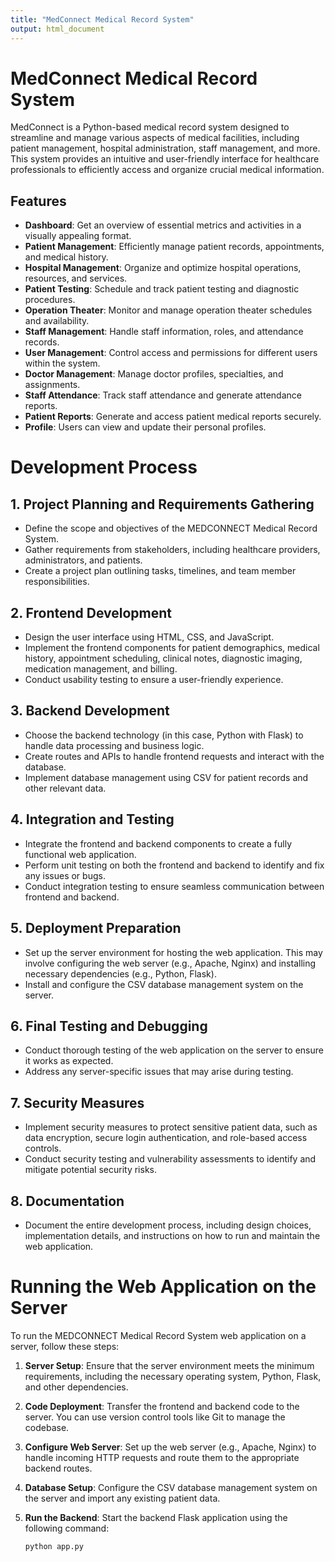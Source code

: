 ```yaml
---
title: "MedConnect Medical Record System"
output: html_document
---
```


# MedConnect Medical Record System

MedConnect is a Python-based medical record system designed to streamline and manage various aspects of medical facilities, including patient management, hospital administration, staff management, and more. This system provides an intuitive and user-friendly interface for healthcare professionals to efficiently access and organize crucial medical information.

## Features

- **Dashboard**: Get an overview of essential metrics and activities in a visually appealing format.
- **Patient Management**: Efficiently manage patient records, appointments, and medical history.
- **Hospital Management**: Organize and optimize hospital operations, resources, and services.
- **Patient Testing**: Schedule and track patient testing and diagnostic procedures.
- **Operation Theater**: Monitor and manage operation theater schedules and availability.
- **Staff Management**: Handle staff information, roles, and attendance records.
- **User Management**: Control access and permissions for different users within the system.
- **Doctor Management**: Manage doctor profiles, specialties, and assignments.
- **Staff Attendance**: Track staff attendance and generate attendance reports.
- **Patient Reports**: Generate and access patient medical reports securely.
- **Profile**: Users can view and update their personal profiles.

# Development Process

## 1. Project Planning and Requirements Gathering

- Define the scope and objectives of the MEDCONNECT Medical Record System.
- Gather requirements from stakeholders, including healthcare providers, administrators, and patients.
- Create a project plan outlining tasks, timelines, and team member responsibilities.

## 2. Frontend Development

- Design the user interface using HTML, CSS, and JavaScript.
- Implement the frontend components for patient demographics, medical history, appointment scheduling, clinical notes, diagnostic imaging, medication management, and billing.
- Conduct usability testing to ensure a user-friendly experience.

## 3. Backend Development

- Choose the backend technology (in this case, Python with Flask) to handle data processing and business logic.
- Create routes and APIs to handle frontend requests and interact with the database.
- Implement database management using CSV for patient records and other relevant data.

## 4. Integration and Testing

- Integrate the frontend and backend components to create a fully functional web application.
- Perform unit testing on both the frontend and backend to identify and fix any issues or bugs.
- Conduct integration testing to ensure seamless communication between frontend and backend.

## 5. Deployment Preparation

- Set up the server environment for hosting the web application. This may involve configuring the web server (e.g., Apache, Nginx) and installing necessary dependencies (e.g., Python, Flask).
- Install and configure the CSV database management system on the server.

## 6. Final Testing and Debugging

- Conduct thorough testing of the web application on the server to ensure it works as expected.
- Address any server-specific issues that may arise during testing.

## 7. Security Measures

- Implement security measures to protect sensitive patient data, such as data encryption, secure login authentication, and role-based access controls.
- Conduct security testing and vulnerability assessments to identify and mitigate potential security risks.

## 8. Documentation

- Document the entire development process, including design choices, implementation details, and instructions on how to run and maintain the web application.

# Running the Web Application on the Server

To run the MEDCONNECT Medical Record System web application on a server, follow these steps:

1. **Server Setup**: Ensure that the server environment meets the minimum requirements, including the necessary operating system, Python, Flask, and other dependencies.

2. **Code Deployment**: Transfer the frontend and backend code to the server. You can use version control tools like Git to manage the codebase.

3. **Configure Web Server**: Set up the web server (e.g., Apache, Nginx) to handle incoming HTTP requests and route them to the appropriate backend routes.

4. **Database Setup**: Configure the CSV database management system on the server and import any existing patient data.

5. **Run the Backend**: Start the backend Flask application using the following command:

   ```bash
   python app.py
